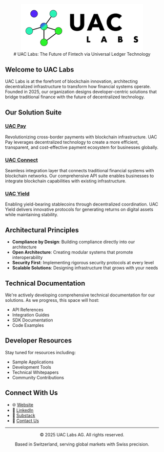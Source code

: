 <div align="center">
  <img src="UAC_logo_whitenew.png" alt="UAC Labs" width="400"/>
</div>

<div align="center">
# UAC Labs: The Future of Fintech via Universal Ledger Technology
</div>

## Welcome to UAC Labs

UAC Labs is at the forefront of blockchain innovation, architecting decentralized infrastructure to transform how financial systems operate. Founded in 2025, our organization designs developer-centric solutions that bridge traditional finance with the future of decentralized technology.

## Our Solution Suite

### [UAC Pay](https://www.uaclabs.com/uac-pay)
Revolutionizing cross-border payments with blockchain infrastructure. UAC Pay leverages decentralized technology to create a more efficient, transparent, and cost-effective payment ecosystem for businesses globally.

### [UAC Connect](https://www.uaclabs.com/uac-connect)
Seamless integration layer that connects traditional financial systems with blockchain networks. Our comprehensive API suite enables businesses to integrate blockchain capabilities with existing infrastructure.

### [UAC Yield](https://www.uaclabs.com/uac-yield)
Enabling yield-bearing stablecoins through decentralized coordination. UAC Yield delivers innovative protocols for generating returns on digital assets while maintaining stability.

## Architectural Principles

- **Compliance by Design**: Building compliance directly into our architecture
- **Open Architecture**: Creating modular systems that promote interoperability
- **Security First**: Implementing rigorous security protocols at every level
- **Scalable Solutions**: Designing infrastructure that grows with your needs

## Technical Documentation

We're actively developing comprehensive technical documentation for our solutions. As we progress, this space will host:

- API References
- Integration Guides
- SDK Documentation
- Code Examples

## Developer Resources

Stay tuned for resources including:
- Sample Applications
- Development Tools
- Technical Whitepapers
- Community Contributions

## Connect With Us

- 🌐 [Website](https://www.uaclabs.com)
- 📱 [LinkedIn](https://linkedin.com/company/uac-labs)
- 📝 [Substack](https://substack.com/@uaclabs)
- 📧 [Contact Us](https://www.uaclabs.com/contact)

---

<div align="center">
  <p>© 2025 UAC Labs AG. All rights reserved.</p>
  <p>Based in Switzerland, serving global markets with Swiss precision.</p>
</div>
